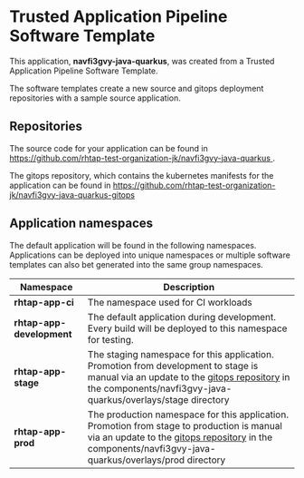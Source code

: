 # Trusted Application Pipeline Software Template

This application, **navfi3gvy-java-quarkus**, was created from a Trusted Application Pipeline Software Template.

The software templates create a new source and gitops deployment repositories with a sample source application. 

## Repositories

The source code for your application can be found in [https://github.com/rhtap-test-organization-jk/navfi3gvy-java-quarkus ](https://github.com/rhtap-test-organization-jk/navfi3gvy-java-quarkus ).
 
The gitops repository, which contains the kubernetes manifests for the application can be found in 
[https://github.com/rhtap-test-organization-jk/navfi3gvy-java-quarkus-gitops ](https://github.com/rhtap-test-organization-jk/navfi3gvy-java-quarkus-gitops ) 

## Application namespaces 

The default application will be found in the following namespaces. Applications can be deployed into unique namespaces or multiple software templates can also bet generated into the same group namespaces.  

|  Namespace   |  Description   |  
| -------- | -------- |
| **rhtap-app-ci** | The namespace used for CI workloads |
| **rhtap-app-development** | The default application during development. Every build will be deployed to this namespace for testing. |
| **rhtap-app-stage** | The staging namespace for this application. Promotion from development to stage is manual via an update to the [gitops repository](https://github.com/rhtap-test-organization-jk/navfi3gvy-java-quarkus-gitops ) in the components/navfi3gvy-java-quarkus/overlays/stage directory |
| **rhtap-app-prod** | The production namespace for this application. Promotion from stage to production is manual via an update to the [gitops repository](https://github.com/rhtap-test-organization-jk/navfi3gvy-java-quarkus-gitops ) in the components/navfi3gvy-java-quarkus/overlays/prod directory |